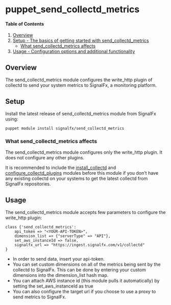 
# puppet_send_collectd_metrics

#### Table of Contents

1. [Overview](#overview)
2. [Setup - The basics of getting started with send_collectd_metrics](#setup)
    * [What send_collectd_metrics affects](#what-send_collectd_metrics-affects)
3. [Usage - Configuration options and additional functionality](#usage)

## Overview

The send_collectd_metrics module configures the write_http plugin of collectd to send your system metrics to SignalFx, a monitoring platform.

## Setup
Install the latest release of send_collectd_metrics module from SignalFx using:
```shell
puppet module install signalfx/send_collectd_metrics
```

### What send_collectd_metrics affects

The send_collectd_metrics module configures only the write_http plugin. It does not configure any other plugins.

It is recommended to include the [install_collectd](https://github.com/signalfx/puppet_install_collectd) and [configure_collectd_plugins](https://github.com/signalfx/puppet_configure_collectd_plugins) modules before this module if you don't have any existing collectd on your systems to get the latest collectd from SignalFx repositories.

## Usage

The send_collectd_metrics module accepts few parameters to configure the write_http plugin:
```shell
class {'send_collectd_metrics':
    api_token => "<YOUR-API-TOKEN>",
    dimension_list => {"serverType" => "API"},
    set_aws_instanceId => false,
    signalfx_url => "https://ingest.signalfx.com/v1/collectd"
}
```
 * In order to send data, insert your api-token. 
 * You can set custom dimensions on all of the metrics being sent by the collectd to SignalFx. This can be done by entering your custom dimensions into the dimension_list hash map.
 * You can attach AWS instance id (this module pulls it automatically) by setting the set_aws_instanceId as true
 * You can also configure the target url if you choose to use a proxy to send metrics to SignalFx.





